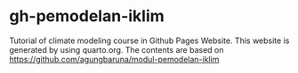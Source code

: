 # gh-pemodelan-iklim
Tutorial of climate modeling course in Github Pages Website. This website is generated by using quarto.org. The contents are based on https://github.com/agungbaruna/modul-pemodelan-iklim
